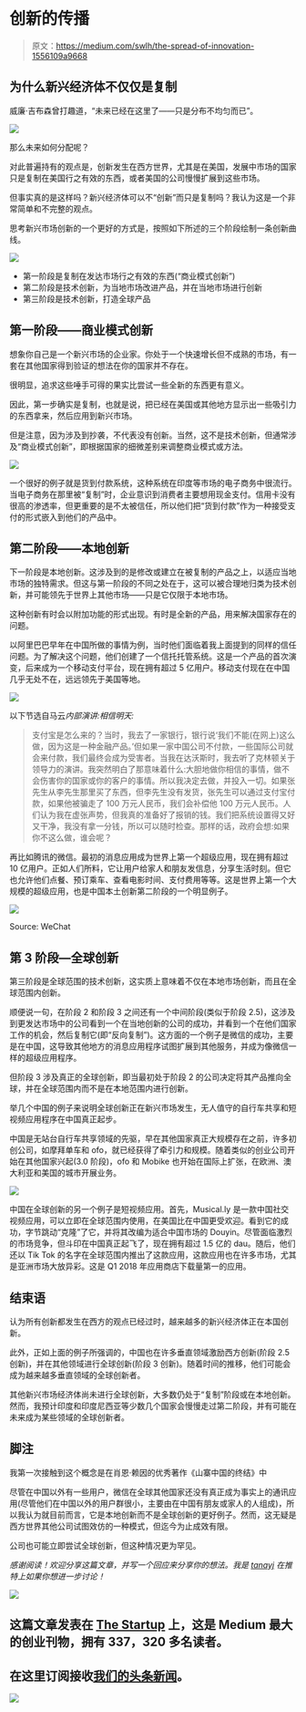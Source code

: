 # 创新的传播

> 原文：<https://medium.com/swlh/the-spread-of-innovation-1556109a9668>

## 为什么新兴经济体不仅仅是复制

威廉·吉布森曾打趣道，“未来已经在这里了——只是分布不均匀而已”。

![](img/08d53537bd81231c3863a1eb0fbc9ea2.png)

那么未来如何分配呢？

对此普遍持有的观点是，创新发生在西方世界，尤其是在美国，发展中市场的国家只是复制在美国行之有效的东西，或者美国的公司慢慢扩展到这些市场。

但事实真的是这样吗？新兴经济体可以不“创新”而只是复制吗？我认为这是一个非常简单和不完整的观点。

思考新兴市场创新的一个更好的方式是，按照如下所述的三个阶段绘制一条创新曲线。

![](img/884a0dc18bced72798a49e189c1a28e2.png)

*   第一阶段是复制在发达市场行之有效的东西(“商业模式创新”)
*   第二阶段是技术创新，为当地市场改进产品，并在当地市场进行创新
*   第三阶段是技术创新，打造全球产品

## 第一阶段——商业模式创新

想象你自己是一个新兴市场的企业家。你处于一个快速增长但不成熟的市场，有一套在其他国家得到验证的想法在你的国家并不存在。

很明显，追求这些唾手可得的果实比尝试一些全新的东西更有意义。

因此，第一步确实是复制，也就是说，把已经在美国或其他地方显示出一些吸引力的东西拿来，然后应用到新兴市场。

但是注意，因为涉及到抄袭，不代表没有创新。当然，这不是技术创新，但通常涉及“商业模式创新”，即根据国家的细微差别来调整商业模式或方法。

![](img/202c669b169a904b1eda621de73e0264.png)

一个很好的例子就是货到付款系统，这种系统在印度等市场的电子商务中很流行。当电子商务在那里被“复制”时，企业意识到消费者主要想用现金支付。信用卡没有很高的渗透率，但更重要的是不太被信任，所以他们把“货到付款”作为一种接受支付的形式嵌入到他们的产品中。

## 第二阶段——本地创新

下一阶段是本地创新。这涉及到的是修改或建立在被复制的产品之上，以适应当地市场的独特需求。但这与第一阶段的不同之处在于，这可以被合理地归类为技术创新，并可能领先于世界上其他市场——只是它仅限于本地市场。

这种创新有时会以附加功能的形式出现。有时是全新的产品，用来解决国家存在的问题。

以阿里巴巴早年在中国所做的事情为例，当时他们面临着我上面提到的同样的信任问题。为了解决这个问题，他们创建了一个信托托管系统。这是一个产品的首次演变，后来成为一个移动支付平台，现在拥有超过 5 亿用户。移动支付现在在中国几乎无处不在，远远领先于美国等地。

![](img/f2408a6ed0ccd918aa70f9392c5986f9.png)

以下节选自马云*内部演讲:相信明天:*

> 支付宝是怎么来的？当时，我去了一家银行，银行说‘我们不能(在网上)这么做，因为这是一种金融产品。’但如果一家中国公司不付款，一些国际公司就会来付款，我们最终会成为受害者。当我在达沃斯时，我去听了克林顿关于领导力的演讲。我突然明白了那意味着什么:大胆地做你相信的事情，做不会伤害你的国家或你的客户的事情。所以我决定去做，并投入一切。如果张先生从李先生那里买了东西，但李先生没有发货，张先生可以通过支付宝付款，如果他被骗走了 100 万元人民币，我们会补偿他 100 万元人民币。人们认为我在虚张声势，但我真的准备好了报销的钱。我们把系统设置得又好又干净，我没有拿一分钱，所以可以随时检查。那样的话，政府会想:如果你不这么做，谁会呢？

再比如腾讯的微信。最初的消息应用成为世界上第一个超级应用，现在拥有超过 10 亿用户。正如人们所料，它让用户给家人和朋友发信息，分享生活时刻。但它也允许他们点餐、预订乘车、查看电影时间、支付费用等等。这是世界上第一个大规模的超级应用，也是中国本土创新第二阶段的一个明显例子。

![](img/96108eeab24e791da0059cafe68ae0a1.png)

Source: WeChat

## 第 3 阶段—全球创新

第三阶段是全球范围的技术创新，这实质上意味着不仅在本地市场创新，而且在全球范围内创新。

顺便说一句，在阶段 2 和阶段 3 之间还有一个中间阶段(类似于阶段 2.5)，这涉及到更发达市场中的公司看到一个在当地创新的公司的成功，并看到一个在他们国家工作的机会，然后复制它(即“反向复制”)。这方面的一个例子是微信的成功，主要是在中国，这导致其他地方的消息应用程序试图扩展到其他服务，并成为像微信一样的超级应用程序。

但阶段 3 涉及真正的全球创新，即当最初处于阶段 2 的公司决定将其产品推向全球，并在全球范围内而不是在本地范围内进行创新。

举几个中国的例子来说明全球创新正在新兴市场发生，无人值守的自行车共享和短视频应用程序在中国真正起步。

中国是无站台自行车共享领域的先驱，早在其他国家真正大规模存在之前，许多初创公司，如摩拜单车和 ofo，就已经获得了牵引力和规模。随着类似的创业公司开始在其他国家兴起(3.0 阶段)，ofo 和 Mobike 也开始在国际上扩张，在欧洲、澳大利亚和美国的城市开展业务。

![](img/20f6cb8260834f181d2b998cf81ef777.png)

中国在全球创新的另一个例子是短视频应用。首先，Musical.ly 是一款中国社交视频应用，可以立即在全球范围内使用，在美国比在中国更受欢迎。看到它的成功，字节跳动“克隆”了它，并将其改编为适合中国市场的 Douyin。尽管面临激烈的市场竞争，但斗印在中国真正起飞了，现在拥有超过 1.5 亿的 dau。随后，他们还以 Tik Tok 的名字在全球范围内推出了这款应用，这款应用也在许多市场，尤其是亚洲市场大放异彩。这是 Q1 2018 年应用商店下载量第一的应用。

## 结束语

认为所有创新都发生在西方的观点已经过时，越来越多的新兴经济体正在本国创新。

此外，正如上面的例子所强调的，中国也在许多垂直领域激励西方创新(阶段 2.5 创新)，并在其他领域进行全球创新(阶段 3 创新)。随着时间的推移，他们可能会成为越来越多垂直领域的全球创新者。

其他新兴市场经济体尚未进行全球创新，大多数仍处于“复制”阶段或在本地创新。然而，我预计印度和印度尼西亚等少数几个国家会慢慢走过第二阶段，并有可能在未来成为某些领域的全球创新者。

## 脚注

我第一次接触到这个概念是在肖恩·赖因的优秀著作《山寨中国的终结》中

尽管在中国以外有一些用户，微信在全球其他国家还没有真正成为事实上的通讯应用(尽管他们在中国以外的用户群很小，主要由在中国有朋友或家人的人组成)，所以我认为就目前而言，它是本地创新而不是全球创新的更好例子。然而，这无疑是西方世界其他公司试图效仿的一种模式，但迄今为止成效有限。

公司也可能立即尝试全球创新，但这种情况更为罕见。

*感谢阅读！欢迎分享这篇文章，并写一个回应来分享你的想法。我是* [*tanayj*](http://www.twitter.com/tanayj) *在推特上如果你想进一步讨论！*

[![](img/308a8d84fb9b2fab43d66c117fcc4bb4.png)](https://medium.com/swlh)

## 这篇文章发表在 [The Startup](https://medium.com/swlh) 上，这是 Medium 最大的创业刊物，拥有 337，320 多名读者。

## 在这里订阅接收[我们的头条新闻](http://growthsupply.com/the-startup-newsletter/)。

[![](img/b0164736ea17a63403e660de5dedf91a.png)](https://medium.com/swlh)